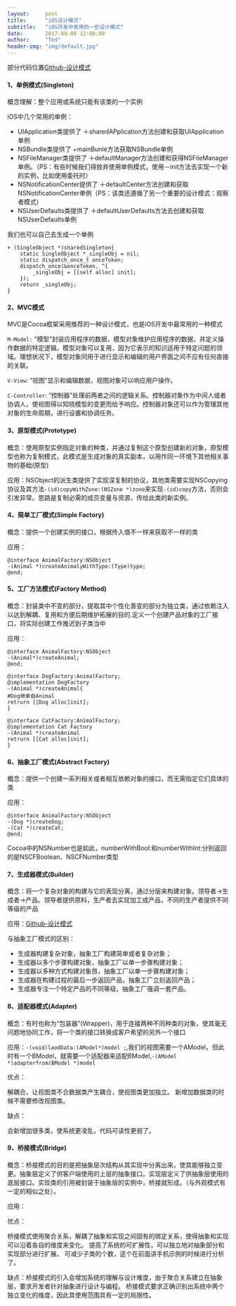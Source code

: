 ```yaml
---
layout:     post
title:      "iOS设计模式"
subtitle:   "iOS开发中常用的一些设计模式"
date:       2017-09-08 12:00:00
author:     "Ted"
header-img: "img/default.jpg"
---
```


部分代码位置[Github-设计模式](https://github.com/helloted/designpattern)

#### 1、单例模式(Singleton)

概念理解：整个应用或系统只能有该类的一个实例

iOS中几个常用的单例：

- UIApplication类提供了 ＋sharedAPplication方法创建和获取UIApplication单例
- NSBundle类提供了 +mainBunle方法获取NSBundle单例
- NSFileManager类提供了 ＋defaultManager方法创建和获得NSFileManager单例。（PS：有些时候我们得放弃使用单例模式，使用－init方法去实现一个新的实例，比如使用委托时）
- NSNotificationCenter提供了 ＋defaultCenter方法创建和获取NSNotificationCenter单例（PS：该类还遵循了另一个重要的设计模式：观察者模式）
- NSUserDefaults类提供了 ＋defaultUserDefaults方法去创建和获取NSUserDefaults单例

我们也可以自己去生成一个单例

```
+ (SingleObject *)sharedSingleton{
    static SingleObject *_singleObj = nil;
    static dispatch_once_t onceToken;
    dispatch_once(&onceToken, ^{
        _singleObj = [[self alloc] init];
    });
    return _singleObj;
}
```

#### 2、MVC模式

MVC是Cocoa框架采用推荐的一种设计模式，也是iOS开发中最常用的一种模式

`M-Model:` “模型”封装应用程序的数据，模型对象维护应用程序的数据，并定义操作数据的特定逻辑。模型对象可以复用，因为它表示的知识适用于特定问题的领域。理想状况下，模型对象同用于进行显示和编辑的用户界面之间不应有任何直接的关联。

`V-View`: “视图”显示和编辑数据，视图对象可以响应用户操作。

`C-Controller`: “控制器”处理前两者之间的逻辑关系。控制器对象作为中间人或者协调人，使视图得以知晓模型的变更而给予响应。控制器对象还可以作为管理其他对象的生命周期，进行设置和协调任务。

#### 3、原型模式(Prototype)

概念：使用原型实例指定对象的种类，并通过复制这个原型创建新的对象，原型模型也称为复制模式，此模式是生成对象的真实副本，以用作同一环境下其他相关事物的基础(原型)

应用：NSObject的派生类提供了实现深复制的协议，其他类需要实现NSCopying协议及其方法`-(id)copyWithZone:(NSZone *)zone`来实现`-(id)copy`方法，否则会引发异常。思路是复制必需的成员变量与资源，传给此类的新实例。

#### 4、简单工厂模式(Simple Factory)

概念：提供一个创建实例的接口，根据传入值不一样来获取不一样的类

应用：

```
@interface AnimalFactory:NSObject
-(Animal *)createAnimalyWithType:(Type)type;
@end;
```

#### 5、工厂方法模式(Factory Method)

概念：封装类中不变的部分，提取其中个性化善变的部分为独立类，通过依赖注入以达到解耦、复用和方便后期维护拓展的目的.定义一个创建产品对象的工厂接口，将实际创建工作推迟到子类当中

应用：

```
@interface AnimalFactory:NSObject
-(Animal*)createAnimal;
@end;
```

```
@interface DogFactory:AnimalFactory;
@implementation DogFactory
-(Animal *)createAnimal{
#Dog继承自Animal
retrurn [[Dog alloc]init];
}
```

```
@interface CatFactory:AnimalFactory;
@implementation Cat Factory
-(Animal *)createAnimal
retrurn [[Cat alloc]init];
}
```

#### 6、抽象工厂模式(Abstract Factory)

概念：提供一个创建一系列相关或者相互依赖对象的接口，而无需指定它们具体的类

应用：

```
@interface AnimalFactory:NSObject
-(Dog *)createDog;
-(Cat *)createCat;
@end;
```

Cocoa中的NSNumber也是如此，numberWithBool:和numberWithInt:分别返回的是NSCFBoolean、NSCFNumber类型

#### 7、生成器模式(Builder)

概念：将一个复杂对象的构建与它的表现分离，通过分层来构建对象。领导者->生成者->产品。领导者提供原料，生产者去实现加工成产品，不同的生产者提供不同等级的产品

应用：[Github-设计模式](https://github.com/helloted/designpattern)

与抽象工厂模式的区别：

- 生成器构建复杂对象，抽象工厂构建简单或者复杂对象；
- 生成器以多个步骤构建对象，抽象工厂以单一步骤构建对象；
- 生成器以多种方式构建对象昂，抽象工厂以单一步骤构建对象；
- 生成器在构建过程的最后一步返回产品，抽象工厂立刻返回产品；
- 生成器专注一个特定产品的不同等级，抽象工厂强调一套产品。


#### 8、适配器模式(Adapter)

概念：有时也称为“包装器”(Wrapper)，用于连接两种不同种类的对象，使其毫无问题地协同工作，将一个类的接口转换成客户希望的另外一个接口

应用：`-(void)laodData:(AModel*)model ;`,我们的视图需要一个AModel，但此时有一个BModel，就需要一个适配器来适配BModel,`-(AModel *)adapterfrom(BModel *)model`

优点：

解耦合，让视图类不合数据类产生耦合，使视图类更加独立。  新增加数据类的时候不需要修改视图类。

缺点：

会新增加很多类，使系统更凌乱，代码可读性更弱了。

#### 9、桥接模式(Bridge)

概念：桥接模式的目的是把抽象层次结构从其实现中分离出来，使其能够独立变更。抽象层定义了供客户端使用的上层的抽象接口。实现层定义了供抽象层使用的底层接口。实现类的引用被封装于抽象层的实例中，桥接就形成。（与外观模式有一定的相似之处）。

应用：

优点：

桥接模式使用聚合关系，解耦了抽象和实现之间固有的绑定关系，使得抽象和实现可以沿着各自的维度来变化。
提高了系统的可扩展性，可以独立地对抽象部分和实现部分进行扩展。
可减少子类的个数，这个在前面讲手机示例的时候进行分析了。

缺点：桥接模式的引入会增加系统的理解与设计难度，由于聚合关系建立在抽象层，要求开发者针对抽象进行设计与编程。
桥接模式要求正确识别出系统中两个独立变化的维度，因此其使用范围具有一定的局限性。






